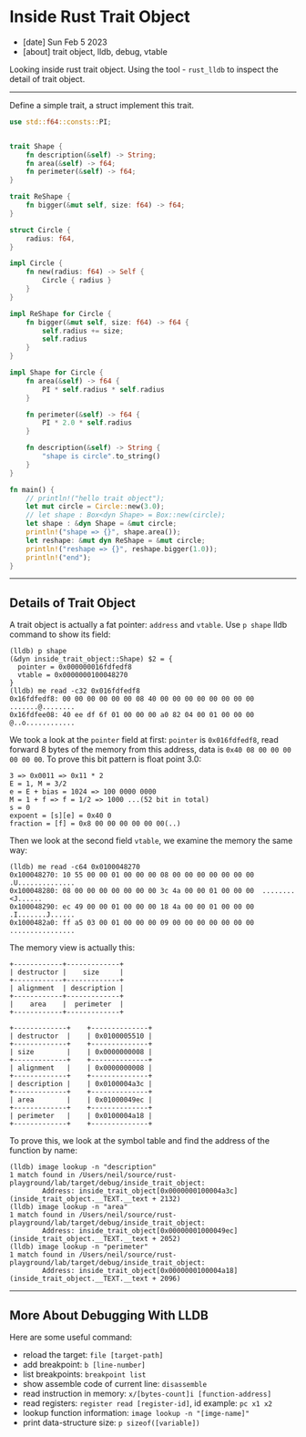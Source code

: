 # Inside Rust Trait Object

- [date] Sun Feb 5 2023
- [about] trait object, lldb, debug, vtable

Looking inside rust trait object. Using the tool - `rust_lldb` to inspect the detail of trait object.

---

Define a simple trait, a struct implement this trait.
```rust
use std::f64::consts::PI;


trait Shape {
    fn description(&self) -> String;
    fn area(&self) -> f64;
    fn perimeter(&self) -> f64;
}

trait ReShape {
    fn bigger(&mut self, size: f64) -> f64;
}

struct Circle {
    radius: f64,
}

impl Circle {
    fn new(radius: f64) -> Self {
        Circle { radius }
    }
}

impl ReShape for Circle {
    fn bigger(&mut self, size: f64) -> f64 {
        self.radius += size;
        self.radius
    }
}

impl Shape for Circle {
    fn area(&self) -> f64 {
        PI * self.radius * self.radius
    }

    fn perimeter(&self) -> f64 {
        PI * 2.0 * self.radius
    }

    fn description(&self) -> String {
        "shape is circle".to_string()
    }
}

fn main() {
    // println!("hello trait object");
    let mut circle = Circle::new(3.0);
    // let shape : Box<dyn Shape> = Box::new(circle);
    let shape : &dyn Shape = &mut circle;
    println!("shape => {}", shape.area());
    let reshape: &mut dyn ReShape = &mut circle;
    println!("reshape => {}", reshape.bigger(1.0));
    println!("end");
}
```

---

## Details of Trait Object
A trait object is actually a fat pointer: `address` and `vtable`. Use `p shape` lldb command to show its field:
```
(lldb) p shape
(&dyn inside_trait_object::Shape) $2 = {
  pointer = 0x000000016fdfedf8
  vtable = 0x0000000100048270
}
(lldb) me read -c32 0x016fdfedf8
0x16fdfedf8: 00 00 00 00 00 00 08 40 00 00 00 00 00 00 00 00  .......@........
0x16fdfee08: 40 ee df 6f 01 00 00 00 a0 82 04 00 01 00 00 00  @..o............
```

We took a look at the `pointer`  field at first:
`pointer` is `0x016fdfedf8`, read forward 8 bytes of the memory from this address, data is `0x40 08 00 00 00 00 00 00`. To prove this bit pattern is float point 3.0: 
```
3 => 0x0011 => 0x11 * 2
E = 1, M = 3/2 
e = E + bias = 1024 => 100 0000 0000
M = 1 + f => f = 1/2 => 1000 ...(52 bit in total)
s = 0 
expoent = [s][e] = 0x40 0
fraction = [f] = 0x8 00 00 00 00 00 00(..)
```

Then we look at the second field `vtable`, we examine the memory the same way:
```
(lldb) me read -c64 0x0100048270
0x100048270: 10 55 00 00 01 00 00 00 08 00 00 00 00 00 00 00  .U..............
0x100048280: 08 00 00 00 00 00 00 00 3c 4a 00 00 01 00 00 00  ........<J......
0x100048290: ec 49 00 00 01 00 00 00 18 4a 00 00 01 00 00 00  .I.......J......
0x1000482a0: ff a5 03 00 01 00 00 00 09 00 00 00 00 00 00 00  ................
```

The memory view is actually this:
```
+------------+-------------+
| destructor |    size     |
+------------+-------------+
| alignment  | description | 
+------------+-------------+
|    area    |  perimeter  | 
+------------+-------------+

+-------------+    +--------------+   
| destructor  |    | 0x0100005510 |   
+-------------+    +--------------+   
| size        |    | 0x0000000008 |   
+-------------+    +--------------+   
| alignment   |    | 0x0000000008 |   
+-------------+    +--------------+   
| description |    | 0x0100004a3c |   
+-------------+    +--------------+   
| area        |    | 0x01000049ec |   
+-------------+    +--------------+   
| perimeter   |    | 0x0100004a18 |   
+-------------+    +--------------+   
```

To prove this, we look at the symbol table and find the address of the function by name:
```
(lldb) image lookup -n "description"
1 match found in /Users/neil/source/rust-playground/lab/target/debug/inside_trait_object:
        Address: inside_trait_object[0x0000000100004a3c] (inside_trait_object.__TEXT.__text + 2132)
(lldb) image lookup -n "area"
1 match found in /Users/neil/source/rust-playground/lab/target/debug/inside_trait_object:
        Address: inside_trait_object[0x00000001000049ec] (inside_trait_object.__TEXT.__text + 2052)
(lldb) image lookup -n "perimeter"
1 match found in /Users/neil/source/rust-playground/lab/target/debug/inside_trait_object:
        Address: inside_trait_object[0x0000000100004a18] (inside_trait_object.__TEXT.__text + 2096)
```

---

## More About Debugging With LLDB

Here are some useful command:
* reload the target: `file [target-path]`
* add breakpoint: `b [line-number]`
* list breakpoints: `breakpoint list`
* show assemble code of current line: `disassemble`
* read instruction in memory: `x/[bytes-count]i [function-address]`
* read registers: `register read [register-id]`, id example: `pc x1 x2`
* lookup function information: `image lookup -n "[imge-name]"`
* print data-structure size: `p sizeof([variable])`

